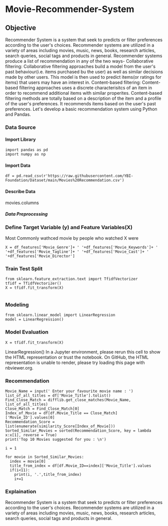# Movie-Recommender-System
## Objective
Recommender System is a system that seek to predicts or filter preferences according to the user's choices. Recommender systems are utilized in a variety of areas including movies, music, news, books, research articles, search queries, social tags and products in general. Recommender systems produce a list of recommendation in any of the two ways-
Collaborative filtering: Collaborative filtering approaches build a model from the user's past behaviour(i.e. items purchased bu the user) as well as similar decisions made by other users. This model is then used to predict items(or ratings for items) that users may have an interest in. 
Content-based filtering: Content-based filtering approaches uses a discrete characterisitcs of an item in order to recommend additional items with similar properites. Content-based filtering methods are totally based on a description of the item and a profile of the user's preferences. It recommends items based on the user's past preferences. Let's develop a basic recommendation system using Python and Pandas.

### Data Source
#### Import Library 
```
import pandas as pd
import numpy as np
```
#### Import Data
```
df = pd.read_csv(r'https://raw.githubusercontent.com/YBI-Foundation/Dataset/main/Movies%20Recommendation.csv')
```

#### Describe Data 
movies.columns

##### Data Preprocessing 


### Define Target Variable (y) and Feature Variables(X)
Most Commonly wathced movie by people who watched X were
```
X = df_features['Movie_Genre']+ ' '+df_features['Movie_Keywords']+ ' '+df_features['Movie_Tagline']+ ' '+df_features['Movie_Cast']+ ' '+df_features['Movie_Director']
```
### Train Test Split 
```
from sklearn.feature_extraction.text import TfidfVectorizer
tfidf = TfidfVectorizer()
X = tfidf.fit_transform(X)
    
```

### Modeling 
```
from sklearn.linear_model import LinearRegression
model = LinearRegression()
```    

### Model Evaluation
```
X = tfidf.fit_transform(X)
```
LinearRegression()
In a Jupyter environment, please rerun this cell to show the HTML representation or trust the notebook.
On GitHub, the HTML representation is unable to render, please try loading this page with nbviewer.org.
### Recommendation
```
Movie_Name = input(' Enter your favourite movie name : ')
list_of_all_titles = df['Movie_Title'].tolist()
Find_Close_Match = difflib.get_close_matches(Movie_Name, list_of_all_titles)
Close_Match = Find_Close_Match[0]
Index_of_Movie = df[df.Movie_Title == Close_Match]['Movie_ID'].values[0]
Recommendation_Score = list(enumerate(similarity_Score[Index_of_Movie]))
Sorted_Similar_Movies = sorted(Recommendation_Score, key = lambda x:x[1], reverse = True)
print('Top 10 Movies suggested for you : \n')

i = 1

for movie in Sorted_Similar_Movies:
  index = movie[0]
  title_from_index = df[df.Movie_ID==index]['Movie_Title'].values
  if(i<11):
    print(i, '.',title_from_index)
    i+=1
```
### Explaination
Recommender System is a system that seek to predicts or filter preferences according to the user's choices. Recommender systems are utilized in a variety of areas including movies, music, news, books, research articles, search queries, social tags and products in general.
